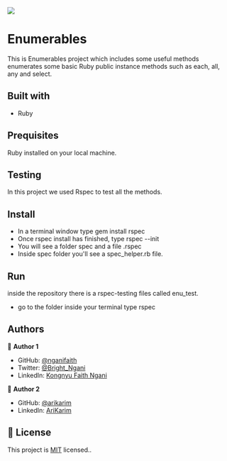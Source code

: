 ![](https://img.shields.io/badge/Microverse-blueviolet)


# Enumerables

  This is Enumerables project which includes some useful methods enumerates some basic Ruby public instance methods such as each, all, any and select.
  
## Built with

- Ruby

## Prequisites

Ruby installed on your local machine.

## Testing
In this project we used Rspec to test all the methods.

## Install
- In a terminal window type gem install rspec
- Once rspec install has finished, type rspec --init
- You will see a folder spec and a file .rspec
- Inside spec folder you'll see a spec_helper.rb file.

## Run
inside the repository there is a rspec-testing files called enu_test.
- go to the folder inside your terminal type rspec


## Authors
👤 **Author 1**

- GitHub: [@nganifaith](https://github.com/nganifaith)
- Twitter: [@Bright_Ngani](https://twitter.com/bright_ngani)
- LinkedIn: [Kongnyu Faith Ngani](https://www.linkedin.com/in/ngani-faith/)


👤 **Author 2**

- GitHub: [@arikarim](https://github.com/arikarim)
- LinkedIn: [AriKarim](https://www.linkedin.com/in/ari-karim-523bb81b3)


## 📝 License

This project is [MIT](./LICENSE) licensed..

